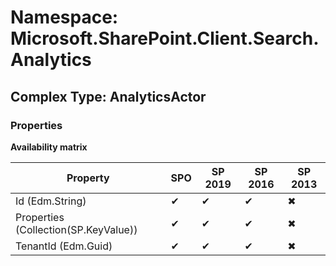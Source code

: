 # Namespace: Microsoft.SharePoint.Client.Search.Analytics

## Complex Type: AnalyticsActor

### Properties

**Availability matrix**

Property | SPO | SP 2019 | SP 2016 | SP 2013
----------|-----|---------|---------|--------
Id (Edm.String) | ✔ | ✔ | ✔ | ✖
Properties (Collection(SP.KeyValue)) | ✔ | ✔ | ✔ | ✖
TenantId (Edm.Guid) | ✔ | ✔ | ✔ | ✖

